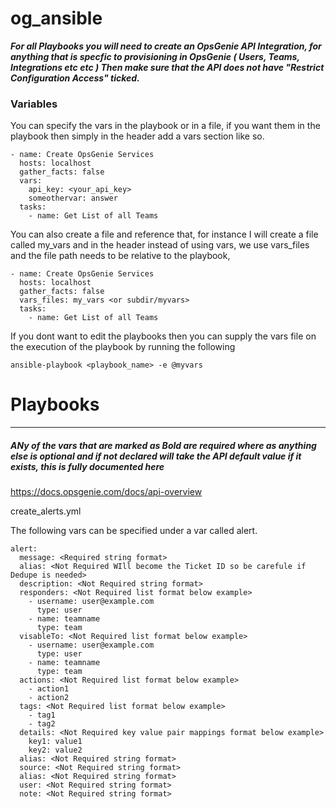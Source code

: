 # og_ansible

___For all Playbooks you will need to create an OpsGenie API Integration, for anything that is specfic to provisioning in OpsGenie ( Users, Teams, Integrations etc etc ) Then make sure that the API does not have "Restrict Configuration Access" ticked.___

### Variables

You can specify the vars in the playbook or in a file, if you want them in the playbook then simply in the header add a vars section like so.
```
- name: Create OpsGenie Services 
  hosts: localhost
  gather_facts: false
  vars:
    api_key: <your_api_key>
    someothervar: answer
  tasks:
    - name: Get List of all Teams
```
You can also create a file and reference that, for instance I will create a file called my_vars and in the header instead of using vars, we use vars_files and the file path needs to be relative to the playbook, 
```
- name: Create OpsGenie Services 
  hosts: localhost
  gather_facts: false
  vars_files: my_vars <or subdir/myvars>
  tasks:
    - name: Get List of all Teams
```
If you dont want to edit the playbooks then you can supply the vars file on the execution of the playbook by running the following
```
ansible-playbook <playbook_name> -e @myvars
```
# Playbooks
---
##### ANy of the vars that are marked as Bold are required where as anything else is optional and if not declared will take the API default value if it exists, this is fully documented here

https://docs.opsgenie.com/docs/api-overview

create_alerts.yml

The following vars can be specified under a var called alert.
```
alert:
  message: <Required string format>
  alias: <Not Required WIll become the Ticket ID so be carefule if Dedupe is needed>
  description: <Not Required string format>
  responders: <Not Required list format below example>
    - username: user@example.com
      type: user
    - name: teamname
      type: team
  visableTo: <Not Required list format below example>
    - username: user@example.com
      type: user
    - name: teamname
      type: team
  actions: <Not Required list format below example>
    - action1
    - action2
  tags: <Not Required list format below example>
    - tag1
    - tag2
  details: <Not Required key value pair mappings format below example>
    key1: value1
    key2: value2
  alias: <Not Required string format>
  source: <Not Required string format>
  alias: <Not Required string format>
  user: <Not Required string format>
  note: <Not Required string format>
```
